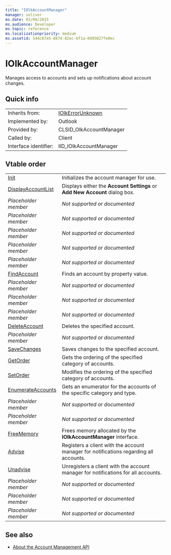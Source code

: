 ```yaml
---
title: "IOlkAccountManager"
manager: soliver
ms.date: 03/09/2015
ms.audience: Developer
ms.topic: reference
ms.localizationpriority: medium
ms.assetid: 544c87e5-887d-82ec-bf1a-0d95027fe0ec
---
```


# IOlkAccountManager

Manages access to accounts and sets up notifications about account changes.
  
## Quick info

|||
|:-----|:-----|
|Inherits from:  <br/> |[IOlkErrorUnknown](iolkerrorunknown.md) <br/> |
|Implemented by:  <br/> |Outlook  <br/> |
|Provided by:  <br/> |CLSID_OlkAccountManager  <br/> |
|Called by:  <br/> |Client  <br/> |
|Interface identifier:  <br/> |IID_IOlkAccountManager  <br/> |
   
## Vtable order

|||
|:-----|:-----|
|[Init](iolkaccountmanager-init.md) <br/> |Initializes the account manager for use. |
|[DisplayAccountList](iolkaccountmanager-displayaccountlist.md) <br/> |Displays either the **Account Settings** or **Add New Account** dialog box. |
| *Placeholder member*  <br/> | *Not supported or documented*  <br/> |
| *Placeholder member*  <br/> | *Not supported or documented*  <br/> |
| *Placeholder member*  <br/> | *Not supported or documented*  <br/> |
| *Placeholder member*  <br/> | *Not supported or documented*  <br/> |
| *Placeholder member*  <br/> | *Not supported or documented*  <br/> |
|[FindAccount](iolkaccountmanager-findaccount.md) <br/> |Finds an account by property value. |
| *Placeholder member*  <br/> | *Not supported or documented*  <br/> |
| *Placeholder member*  <br/> | *Not supported or documented*  <br/> |
| *Placeholder member*  <br/> | *Not supported or documented*  <br/> |
|[DeleteAccount](iolkaccountmanager-deleteaccount.md) <br/> |Deletes the specified account. |
| *Placeholder member*  <br/> | *Not supported or documented*  <br/> |
|[SaveChanges](iolkaccountmanager-savechanges.md) <br/> |Saves changes to the specified account. |
|[GetOrder](iolkaccountmanager-getorder.md) <br/> |Gets the ordering of the specified category of accounts. |
|[SetOrder](iolkaccountmanager-setorder.md) <br/> |Modifies the ordering of the specified category of accounts. |
|[EnumerateAccounts](iolkaccountmanager-enumerateaccounts.md) <br/> |Gets an enumerator for the accounts of the specific category and type. |
| *Placeholder member*  <br/> | *Not supported or documented*  <br/> |
| *Placeholder member*  <br/> | *Not supported or documented*  <br/> |
|[FreeMemory](iolkaccountmanager-freememory.md) <br/> |Frees memory allocated by the **IOlkAccountManager** interface. |
|[Advise](iolkaccountmanager-advise.md) <br/> |Registers a client with the account manager for notifications regarding all accounts. |
|[Unadvise](iolkaccountmanager-unadvise.md) <br/> |Unregisters a client with the account manager for notifications for all accounts. |
| *Placeholder member*  <br/> | *Not supported or documented*  <br/> |
| *Placeholder member*  <br/> | *Not supported or documented*  <br/> |
| *Placeholder member*  <br/> | *Not supported or documented*  <br/> |
   
## See also

- [About the Account Management API](about-the-account-management-api.md)

